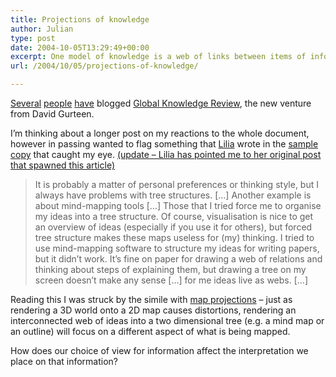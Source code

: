 ```yaml
---
title: Projections of knowledge
author: Julian
type: post
date: 2004-10-05T13:29:49+00:00
excerpt: One model of knowledge is a web of links between items of information. In presenting that web we often choose selectively which relationships to display, in forms such as mindmaps or outlines. Is this form of distortion similar to that introduced by using 2D projections for mapping a 3D world?
url: /2004/10/05/projections-of-knowledge/

---
```

[Several][1] [people][2] [have][3] blogged [Global Knowledge Review][4], the new venture from David Gurteen.

I&#8217;m thinking about a longer post on my reactions to the whole document, however in passing wanted to flag something that [Lilia][5] wrote in the [sample copy][6] that caught my eye. <ins datetime="2004-9-5T14:53:42--1:00">(update &#8211; Lilia has pointed me to her <a href=" http://blog.mathemagenic.com/2004/05/20.html#a1216">original post</a> that spawned this article)</ins>

<blockquote cite="http://www.globalknowledgereview.com/docs/SeptGKR%20UKA4.pdf">
  <p>
    It is probably a matter of personal preferences or thinking style, but I always have problems with tree structures. [&#8230;] Another example is about mind-mapping tools [&#8230;] Those that I tried force me to organise my ideas into a tree structure. Of course, visualisation is nice to get an overview of ideas (especially if you use it for others), but forced tree structure makes these maps useless for (my) thinking. I tried to use mind-mapping software to structure my ideas for writing papers, but it didn’t work. It’s fine on paper for drawing a web of relations and thinking about steps of explaining them, but drawing a tree on my screen doesn’t make any sense [&#8230;] for me ideas live as webs. [&#8230;]
  </p>
</blockquote>

Reading this I was struck by the simile with [map projections][7] &#8211; just as rendering a 3D world onto a 2D map causes distortions, rendering an interconnected web of ideas into a two dimensional tree (e.g. a mind map or an outline) will focus on a different aspect of what is being mapped.

How does our choice of view for information affect the interpretation we place on that information?

 [1]: http://www.zylstra.org/blog/archives/001426.html
 [2]: http://billives.typepad.com/portals_and_km/2004/09/global_knowledg.html
 [3]: http://www.steptwo.com.au/columntwo/archives/001434.html
 [4]: http://www.globalknowledgereview.com/
 [5]: http://blog.mathemagenic.com/
 [6]: http://www.globalknowledgereview.com/docs/SeptGKR%20UKA4.pdf
 [7]: http://www.colorado.edu/geography/gcraft/notes/mapproj/mapproj.html